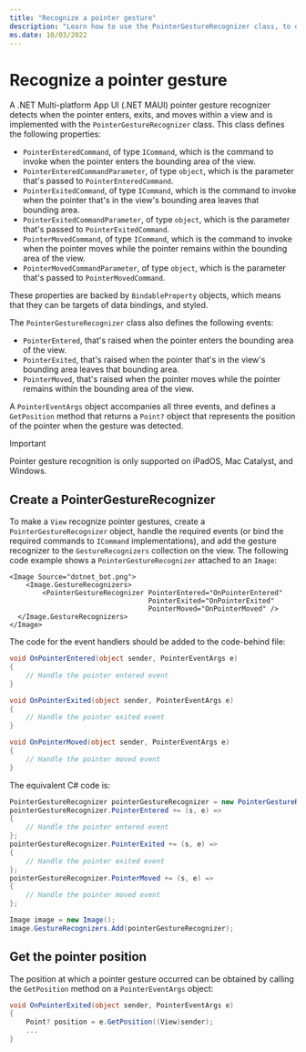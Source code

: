 ```yaml
---
title: "Recognize a pointer gesture"
description: "Learn how to use the PointerGestureRecognizer class, to detect when the pointer enters, exits, and moves within a view on iPadOS, Mac Catalyst, and Windows."
ms.date: 10/03/2022
---
```


# Recognize a pointer gesture

A .NET Multi-platform App UI (.NET MAUI) pointer gesture recognizer detects when the pointer enters, exits, and moves within a view and is implemented with the `PointerGestureRecognizer` class. This class defines the following properties:

- `PointerEnteredCommand`, of type `ICommand`, which is the command to invoke when the pointer enters the bounding area of the view.
- `PointerEnteredCommandParameter`, of type `object`, which is the parameter that's passed to `PointerEnteredCommand`.
- `PointerExitedCommand`, of type `ICommand`, which is the command to invoke when the pointer that's in the view's bounding area leaves that bounding area.
- `PointerExitedCommandParameter`, of type `object`, which is the parameter that's passed to `PointerExitedCommand`.
- `PointerMovedCommand`, of type `ICommand`, which is the command to invoke when the pointer moves while the pointer remains within the bounding area of the view.
- `PointerMovedCommandParameter`, of type `object`, which is the parameter that's passed to `PointerMovedCommand`.

These properties are backed by `BindableProperty` objects, which means that they can be targets of data bindings, and styled.

The `PointerGestureRecognizer` class also defines the following events:

- `PointerEntered`, that's raised when the pointer enters the bounding area of the view.
- `PointerExited`, that's raised when the pointer that's in the view's bounding area leaves that bounding area.
- `PointerMoved`, that's raised when the pointer moves while the pointer remains within the bounding area of the view.

A `PointerEventArgs` object accompanies all three events, and defines a `GetPosition` method that returns a `Point?` object that represents the position of the pointer when the gesture was detected.

> [!IMPORTANT]
> Pointer gesture recognition is only supported on iPadOS, Mac Catalyst, and Windows.

## Create a PointerGestureRecognizer

To make a `View` recognize pointer gestures, create a `PointerGestureRecognizer` object, handle the required events (or bind the required commands to `ICommand` implementations), and add the gesture recognizer to the `GestureRecognizers` collection on the view. The following code example shows a `PointerGestureRecognizer` attached to an `Image`:

```xaml
<Image Source="dotnet_bot.png">
    <Image.GestureRecognizers>
        <PointerGestureRecognizer PointerEntered="OnPointerEntered"
                                  PointerExited="OnPointerExited"
                                  PointerMoved="OnPointerMoved" />
  </Image.GestureRecognizers>
</Image>
```

The code for the event handlers should be added to the code-behind file:

```csharp
void OnPointerEntered(object sender, PointerEventArgs e)
{
    // Handle the pointer entered event
}

void OnPointerExited(object sender, PointerEventArgs e)
{
    // Handle the pointer exited event
}

void OnPointerMoved(object sender, PointerEventArgs e)
{
    // Handle the pointer moved event
}
```

The equivalent C# code is:

```csharp
PointerGestureRecognizer pointerGestureRecognizer = new PointerGestureRecognizer();
pointerGestureRecognizer.PointerEntered += (s, e) =>
{
    // Handle the pointer entered event
};
pointerGestureRecognizer.PointerExited += (s, e) =>
{
    // Handle the pointer exited event
};
pointerGestureRecognizer.PointerMoved += (s, e) =>
{
    // Handle the pointer moved event
};

Image image = new Image();
image.GestureRecognizers.Add(pointerGestureRecognizer);
```

## Get the pointer position

The position at which a pointer gesture occurred can be obtained by calling the `GetPosition` method on a `PointerEventArgs` object:

```csharp
void OnPointerExited(object sender, PointerEventArgs e)
{
    Point? position = e.GetPosition((View)sender);
    ...
}
```
